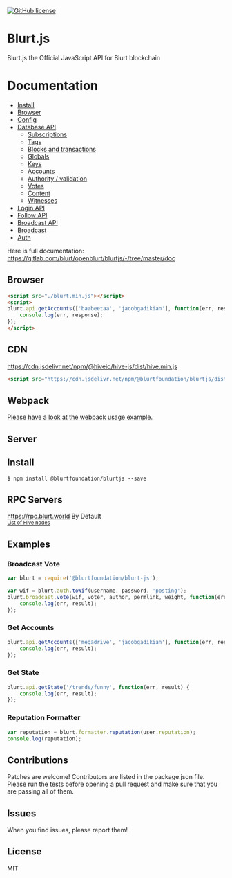 [![GitHub license](https://img.shields.io/badge/license-MIT-blue.svg)](https://gitlab.com/blurt/openblurt/blurtjs/-/blob/master/LICENSE)

# Blurt.js
Blurt.js the Official JavaScript API for Blurt blockchain

# Documentation

- [Install](https://gitlab.com/blurt/openblurt/blurtjs/-/tree/master/doc#install)
- [Browser](https://gitlab.com/blurt/openblurt/blurtjs/-/tree/master/doc#browser)
- [Config](https://gitlab.com/blurt/openblurt/blurtjs/-/tree/master/doc#config)
- [Database API](https://gitlab.com/blurt/openblurt/blurtjs/-/tree/master/doc#api)
    - [Subscriptions](https://gitlab.com/blurt/openblurt/blurtjs/-/tree/master/doc#subscriptions)
    - [Tags](https://gitlab.com/blurt/openblurt/blurtjs/-/tree/master/doc#tags)
    - [Blocks and transactions](https://gitlab.com/blurt/openblurt/blurtjs/-/tree/master/doc#blocks-and-transactions)
    - [Globals](https://gitlab.com/blurt/openblurt/blurtjs/-/tree/master/doc#globals)
    - [Keys](https://gitlab.com/blurt/openblurt/blurtjs/-/tree/master/doc#keys)
    - [Accounts](https://gitlab.com/blurt/openblurt/blurtjs/-/tree/master/doc#accounts)
    - [Authority / validation](https://gitlab.com/blurt/openblurt/blurtjs/-/tree/master/doc#authority--validation)
    - [Votes](https://gitlab.com/blurt/openblurt/blurtjs/-/tree/master/doc#votes)
    - [Content](https://gitlab.com/blurt/openblurt/blurtjs/-/tree/master/doc#content)
    - [Witnesses](https://gitlab.com/blurt/openblurt/blurtjs/-/tree/master/doc#witnesses)
- [Login API](https://gitlab.com/blurt/openblurt/blurtjs/-/tree/master/doc#login)
- [Follow API](https://gitlab.com/blurt/openblurt/blurtjs/-/tree/master/doc#follow-api)
- [Broadcast API](https://gitlab.com/blurt/openblurt/blurtjs/-/tree/master/doc#broadcast-api)
- [Broadcast](https://gitlab.com/blurt/openblurt/blurtjs/-/tree/master/doc#broadcast)
- [Auth](https://gitlab.com/blurt/openblurt/blurtjs/-/tree/master/doc#auth)


Here is full documentation:
https://gitlab.com/blurt/openblurt/blurtjs/-/tree/master/doc

## Browser
```html
<script src="./blurt.min.js"></script>
<script>
blurt.api.getAccounts(['baabeetaa', 'jacobgadikian'], function(err, response){
    console.log(err, response);
});
</script>
```

## CDN
https://cdn.jsdelivr.net/npm/@hiveio/hive-js/dist/hive.min.js<br/>
```html
<script src="https://cdn.jsdelivr.net/npm/@blurtfoundation/blurtjs/dist/blurt.min.js"></script>
```

## Webpack
[Please have a look at the webpack usage example.](https://gitlab.com/blurt/openblurt/blurtjs/-/tree/master/examples/webpack-example)

## Server
## Install
```
$ npm install @blurtfoundation/blurtjs --save
```

## RPC Servers
https://rpc.blurt.world By Default<br/>
<sub>[List of Hive nodes](https://hivekings.com/nodes)</sub><br/>

## Examples
### Broadcast Vote
```js
var blurt = require('@blurtfoundation/blurt-js');

var wif = blurt.auth.toWif(username, password, 'posting');
blurt.broadcast.vote(wif, voter, author, permlink, weight, function(err, result) {
	console.log(err, result);
});
```

### Get Accounts
```js
blurt.api.getAccounts(['megadrive', 'jacobgadikian'], function(err, result) {
	console.log(err, result);
});
```

### Get State
```js
blurt.api.getState('/trends/funny', function(err, result) {
	console.log(err, result);
});
```

### Reputation Formatter
```js
var reputation = blurt.formatter.reputation(user.reputation);
console.log(reputation);
```

## Contributions
Patches are welcome! Contributors are listed in the package.json file. Please run the tests before opening a pull request and make sure that you are passing all of them.

## Issues
When you find issues, please report them!

## License
MIT
